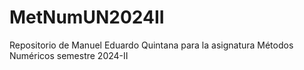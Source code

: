 # MetNumUN2024II
Repositorio de Manuel Eduardo Quintana para la asignatura Métodos Numéricos semestre 2024-II
